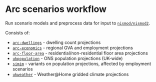 # Arc scenarios workflow

Run scenario models and preprocess data for input to
[`nismod/nismod2`](https://github.com/nismod/nismod2).

Consists of:
- [`arc-dwellings`](https://github.com/nismod/arc-dwellings) - dwelling count projections
- [`arc-economics`](https://github.com/nismod/arc-economics) - regional GVA and employment projections
- [`arc-floor-area`](https://github.com/nismod/arc-floor-area) - residential/non-residential floor area projections
- [`ukpopulation`](https://github.com/nismod/ukpopulation) - ONS population projections (UK-wide)
- [`simim`](https://github.com/nismod/simim) - variants on population projections, affected by employment scenarios
- [`ukweather`](https://github.com/nismod/ukweather) - Weather@Home gridded climate projections
